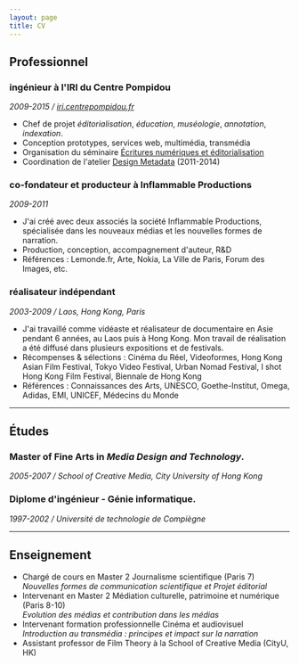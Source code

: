```yaml
---
layout: page
title: CV
---
```


## Professionnel

### ingénieur à l'IRI du Centre Pompidou
_2009-2015 / [iri.centrepompidou.fr](http://www.iri.centrepompidou.fr)_

* Chef de projet *éditorialisation*, *éducation*, *muséologie*, *annotation*, *indexation*.
* Conception prototypes, services web, multimédia, transmédia
* Organisation du séminaire [Écritures numériques et éditorialisation](http://seminaire.sens-public.org)
* Coordination de l'atelier [Design Metadata](http://www.iri.centrepompidou.fr/ateliers/design-metadata-2013-2/) (2011-2014)

### co-fondateur et producteur à Inflammable Productions
_2009-2011_

* J'ai créé avec deux associés la société Inflammable Productions, spécialisée dans les nouveaux médias et les nouvelles formes de narration.
* Production, conception, accompagnement d'auteur, R&D
* Références : Lemonde.fr, Arte, Nokia, La Ville de Paris, Forum des Images, etc.

### réalisateur indépendant
_2003-2009 / Laos, Hong Kong, Paris_

* J'ai travaillé comme vidéaste et réalisateur de documentaire en Asie pendant 6 années, au Laos puis à Hong Kong. Mon travail de réalisation a été diffusé dans plusieurs expositions et de festivals.
* Récompenses & sélections : Cinéma du Réel, Videoformes, Hong Kong Asian Film Festival, Tokyo Video Festival, Urban Nomad Festival, I shot Hong Kong Film Festival, Biennale de Hong Kong
* Références : Connaissances des Arts, UNESCO, Goethe-Institut, Omega, Adidas, EMI, UNICEF, Médecins du Monde

---

## Études

### Master of Fine Arts in *Media Design and Technology*.
_2005-2007 / School of Creative Media, City University of Hong Kong_


### Diplome d'ingénieur - Génie informatique.
_1997-2002 / Université de technologie de Compiègne_

---

## Enseignement

*	Chargé de cours en Master 2 Journalisme scientifique (Paris 7) <br/> _Nouvelles formes de communication scientifique et Projet éditorial_
*	Intervenant en Master 2 Médiation culturelle, patrimoine et numérique (Paris 8-10) <br/> _Evolution des médias et contribution dans les médias_
*	Intervenant formation professionnelle Cinéma et audiovisuel <br/> _Introduction au transmédia : principes et impact sur la narration_
*	Assistant professor de Film Theory à la School of Creative Media (CityU, HK)
